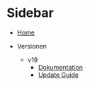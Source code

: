 # Sidebar

- [Home](home)

- Versionen
  - v19
    - [Dokumentation](Home-v19)
    - [Update Guide](update-guide-v19)
  